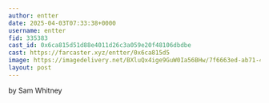 ```yaml
---
author: entter
date: 2025-04-03T07:33:38+0000
username: entter
fid: 335383
cast_id: 0x6ca815d51d88e4011d26c3a059e20f48106dbdbe
cast: https://farcaster.xyz/entter/0x6ca815d5
image: https://imagedelivery.net/BXluQx4ige9GuW0Ia56BHw/7f6663ed-ab71-4d17-eb6d-f8f2194a3d00/original
layout: post
---
```


by Sam Whitney

<img src='https://imagedelivery.net/BXluQx4ige9GuW0Ia56BHw/7f6663ed-ab71-4d17-eb6d-f8f2194a3d00/original' alt='' referrerpolicy='no-referrer'/>

